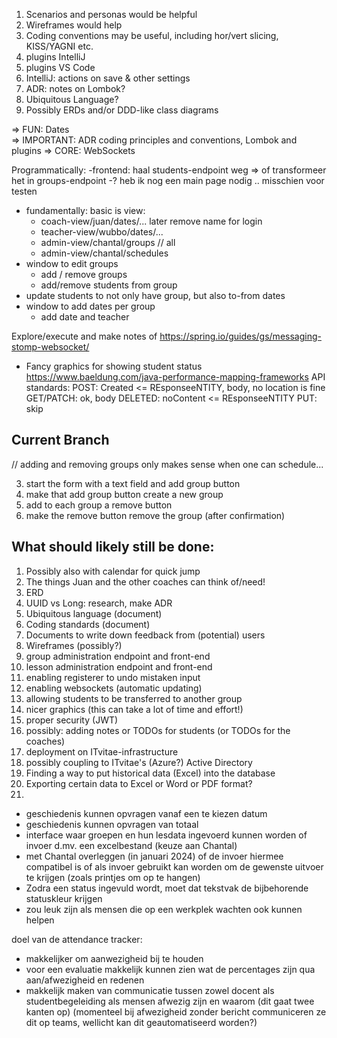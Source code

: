 1) Scenarios and personas would be helpful
2) Wireframes would help
3) Coding conventions may be useful, including hor/vert slicing, KISS/YAGNI etc.
4) plugins IntelliJ
5) plugins VS Code
6) IntelliJ: actions on save & other settings
7) ADR: notes on Lombok?
8) Ubiquitous Language?
9) Possibly ERDs and/or DDD-like class diagrams

=> FUN: Dates  
=> IMPORTANT: ADR coding principles and conventions, Lombok and plugins
=> CORE: WebSockets

Programmatically:
-frontend: haal students-endpoint weg => of transformeer het in
groups-endpoint
-? heb ik nog een main page nodig .. misschien voor testen

- fundamentally: basic is view:
    - coach-view/juan/dates/... later remove name for login
    - teacher-view/wubbo/dates/...
    - admin-view/chantal/groups // all
    - admin-view/chantal/schedules
- window to edit groups
    - add / remove groups
    - add/remove students from group
- update students to not only have group, but also to-from dates
- window to add dates per group
    - add date and teacher

Explore/execute and make notes of https://spring.io/guides/gs/messaging-stomp-websocket/

- Fancy graphics for showing student status
  https://www.baeldung.com/java-performance-mapping-frameworks
  API standards:
  POST: Created <= REsponseeNTITY, body, no location is fine
  GET/PATCH: ok, body
  DELETED: noContent <= REsponseeNTITY
  PUT: skip

## Current Branch

// adding and removing groups only makes sense when one can schedule...

3) start the form with a text field and add group button
4) make that add group button create a new group
1) add to each group a remove button
2) make the remove button remove the group (after confirmation)

## What should likely still be done:
1) Possibly also with calendar for quick jump
2) The things Juan and the other coaches can think of/need!
3) ERD
4) UUID vs Long: research, make ADR
5) Ubiquitous language (document)
6) Coding standards (document)
7) Documents to write down feedback from (potential) users
8) Wireframes (possibly?)
9) group administration endpoint and front-end
10) lesson administration endpoint and front-end
11) enabling registerer to undo mistaken input
12) enabling websockets (automatic updating)
13) allowing students to be transferred to another group
14) nicer graphics (this can take a lot of time and effort!)
15) proper security (JWT)
16) possibly: adding notes or TODOs for students (or TODOs for the coaches)
17) deployment on ITvitae-infrastructure
18) possibly coupling to ITvitae's (Azure?) Active Directory
19) Finding a way to put historical data (Excel) into the database
20) Exporting certain data to Excel or Word or PDF format?
21) 
- geschiedenis kunnen opvragen vanaf een te kiezen datum
- geschiedenis kunnen opvragen van totaal
- interface waar groepen en hun lesdata ingevoerd kunnen worden of invoer d.mv. een excelbestand (keuze aan Chantal)
- met Chantal overleggen (in januari 2024) of de invoer hiermee compatibel is of als invoer gebruikt kan worden om de gewenste uitvoer te krijgen (zoals printjes om op te hangen)
- Zodra een status ingevuld wordt, moet dat tekstvak de bijbehorende statuskleur krijgen
- zou leuk zijn als mensen die op een werkplek wachten ook kunnen helpen

doel van de attendance tracker:
- makkelijker om aanwezigheid bij te houden
- voor een evaluatie makkelijk kunnen zien wat de percentages zijn qua aan/afwezigheid en redenen
- makkelijk maken van communicatie tussen zowel docent als studentbegeleiding als mensen afwezig zijn en waarom (dit gaat twee kanten op)
  (momenteel bij afwezigheid zonder bericht communiceren ze dit op teams, wellicht kan dit geautomatiseerd worden?)